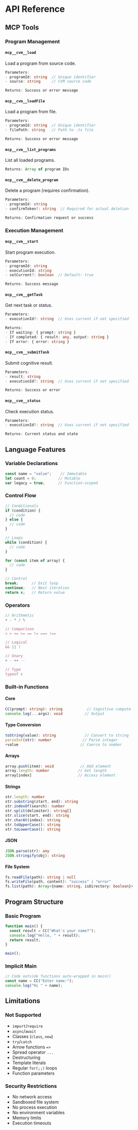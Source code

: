 # API Reference

## MCP Tools

### Program Management

#### `mcp__cvm__load`
Load a program from source code.
```typescript
Parameters:
- programId: string  // Unique identifier
- source: string     // CVM source code

Returns: Success or error message
```

#### `mcp__cvm__loadFile`
Load a program from file.
```typescript
Parameters:
- programId: string  // Unique identifier
- filePath: string   // Path to .ts file

Returns: Success or error message
```

#### `mcp__cvm__list_programs`
List all loaded programs.
```typescript
Returns: Array of program IDs
```

#### `mcp__cvm__delete_program`
Delete a program (requires confirmation).
```typescript
Parameters:
- programId: string
- confirmToken?: string  // Required for actual deletion

Returns: Confirmation request or success
```

### Execution Management

#### `mcp__cvm__start`
Start program execution.
```typescript
Parameters:
- programId: string
- executionId: string
- setCurrent?: boolean  // Default: true

Returns: Success message
```

#### `mcp__cvm__getTask`
Get next task or status.
```typescript
Parameters:
- executionId?: string  // Uses current if not specified

Returns:
- If waiting: { prompt: string }
- If completed: { result: any, output: string }
- If error: { error: string }
```

#### `mcp__cvm__submitTask`
Submit cognitive result.
```typescript
Parameters:
- result: string
- executionId?: string  // Uses current if not specified

Returns: Success or error
```

#### `mcp__cvm__status`
Check execution status.
```typescript
Parameters:
- executionId?: string  // Uses current if not specified

Returns: Current status and state
```

## Language Features

### Variable Declarations
```typescript
const name = "value";    // Immutable
let count = 0;          // Mutable
var legacy = true;      // Function-scoped
```

### Control Flow
```typescript
// Conditionals
if (condition) {
  // code
} else {
  // code
}

// Loops
while (condition) {
  // code
}

for (const item of array) {
  // code
}

// Control
break;      // Exit loop
continue;   // Next iteration
return x;   // Return value
```

### Operators
```typescript
// Arithmetic
+ - * / %

// Comparison
< > <= >= == != === !==

// Logical
&& || !

// Unary
+ - ++ --

// Type
typeof x
```

### Built-in Functions

#### Core
```typescript
CC(prompt: string): string           // Cognitive compute
console.log(...args): void          // Output
```

#### Type Conversion
```typescript
toString(value): string             // Convert to string
parseInt(str): number              // Parse integer
+value                            // Coerce to number
```

#### Arrays
```typescript
array.push(item): void            // Add element
array.length: number             // Get length
array[index]                     // Access element
```

#### Strings
```typescript
str.length: number
str.substring(start, end): string
str.indexOf(search): number
str.split(delimiter): string[]
str.slice(start, end): string
str.charAt(index): string
str.toUpperCase(): string
str.toLowerCase(): string
```

#### JSON
```typescript
JSON.parse(str): any
JSON.stringify(obj): string
```

#### File System
```typescript
fs.readFile(path): string | null
fs.writeFile(path, content): "success" | "error"
fs.list(path): Array<{name: string, isDirectory: boolean}>
```

## Program Structure

### Basic Program
```typescript
function main() {
  const result = CC("What's your name?");
  console.log("Hello, " + result);
  return result;
}

main();
```

### Implicit Main
```typescript
// Code outside functions auto-wrapped in main()
const name = CC("Enter name:");
console.log("Hi " + name);
```

## Limitations

### Not Supported
- `import`/`require`
- `async`/`await` 
- Classes (`class`, `new`)
- `try`/`catch`
- Arrow functions `=>`
- Spread operator `...`
- Destructuring
- Template literals
- Regular `for(;;)` loops
- Function parameters

### Security Restrictions
- No network access
- Sandboxed file system
- No process execution
- No environment variables
- Memory limits
- Execution timeouts